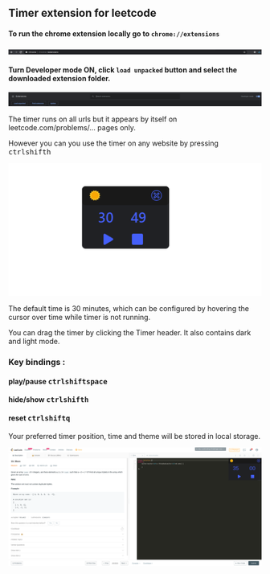 ## Timer extension for leetcode

#### To run the chrome extension locally go to `chrome://extensions`

![sd](images/dump/address.png)

#### Turn Developer mode ON, click `load unpacked` button and select the downloaded extension folder.

![new](images/dump/mode.png)

The timer runs on all urls but it appears by itself on leetcode.com/problems/... pages only.

However you can you use the timer on any website by pressing <kbd>ctrl</kbd><kbd>shift</kbd><kbd>h</kbd>

![timer](images/dump/timer.png)

The default time is 30 minutes, which can be configured by hovering the cursor over time while timer is not running.

You can drag the timer by clicking the Timer header.
It also contains dark and light mode.

### Key bindings :

#### play/pause <kbd>ctrl</kbd><kbd>shift</kbd><kbd>space</kbd>

#### hide/show <kbd>ctrl</kbd><kbd>shift</kbd><kbd>h</kbd>

#### reset <kbd>ctrl</kbd><kbd>shift</kbd><kbd>q</kbd>

Your preferred timer position, time and theme will be stored in local storage.

![webpage](images/dump/page.png)
